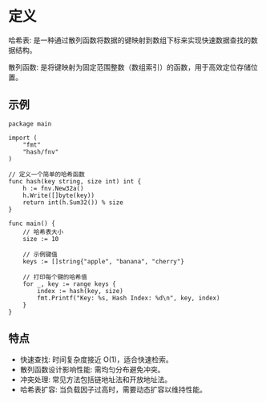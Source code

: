 # 定义

哈希表: 是一种通过散列函数将数据的键映射到数组下标来实现快速数据查找的数据结构。

散列函数: 是将键映射为固定范围整数（数组索引）的函数，用于高效定位存储位置。

## 示例

```golang
package main

import (
    "fmt"
    "hash/fnv"
)

// 定义一个简单的哈希函数
func hash(key string, size int) int {
    h := fnv.New32a()
    h.Write([]byte(key))
    return int(h.Sum32()) % size
}

func main() {
    // 哈希表大小
    size := 10

    // 示例键值
    keys := []string{"apple", "banana", "cherry"}

    // 打印每个键的哈希值
    for _, key := range keys {
        index := hash(key, size)
        fmt.Printf("Key: %s, Hash Index: %d\n", key, index)
    }
}
```

## 特点

+ 快速查找: 时间复杂度接近 O(1)，适合快速检索。
+ 散列函数设计影响性能: 需均匀分布避免冲突。
+ 冲突处理: 常见方法包括链地址法和开放地址法。
+ 哈希表扩容: 当负载因子过高时，需要动态扩容以维持性能。
